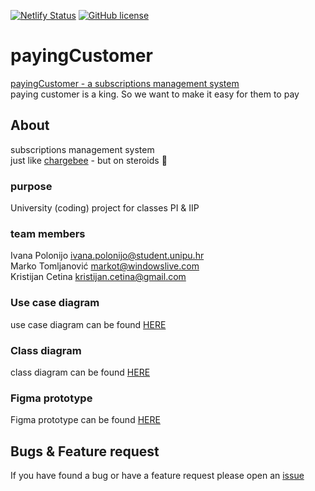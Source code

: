 [![Netlify Status](https://api.netlify.com/api/v1/badges/e0199598-bcb6-4707-8b2c-f268c0efd927/deploy-status)](https://app.netlify.com/sites/payingcustomer/deploys)
[![GitHub license](https://img.shields.io/github/license/srggrs/assign-one-project-github-action.svg)][license]

[license]: https://github.com/KristijanCetina/payingCustomer/blob/main/LICENSE

# payingCustomer

[payingCustomer - a subscriptions management system](https://payingcustomer.netlify.app/)  
paying customer is a king. So we want to make it easy for them to pay

## About

subscriptions management system  
just like [chargebee](https://www.chargebee.com/) - but on steroids 🤪

### purpose

University (coding) project for classes PI & IIP

### team members

Ivana Polonijo <ivana.polonijo@student.unipu.hr>  
Marko Tomljanović <markot@windowslive.com>  
Kristijan Cetina <kristijan.cetina@gmail.com>

### Use case diagram

use case diagram can be found [HERE](https://lucid.app/documents/view/33b71eb6-03a9-465b-becd-29f736a28907)


### Class diagram 
class diagram can be found [HERE](https://lucid.app/lucidchart/6a0ba745-34a0-4183-9ed0-fe7eff8dc04a/view?page=0_0#?folder_id=home&browser=icon)

### Figma prototype

Figma prototype can be found [HERE](https://www.figma.com/file/tFehKiuboUjI9VEC96cR2S/PIIIP-Prototype?node-id=0%3A1)


## Bugs & Feature request

If you have found a bug or have a feature request please open an [issue](https://github.com/KristijanCetina/payingCustomer/issues)
